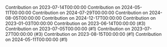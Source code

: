 Contribution on 2023-07-14T00:00:00
Contribution on 2024-05-11T00:00:00
Contribution on 2024-07-29T00:00:00
Contribution on 2024-08-05T00:00:00
Contribution on 2024-12-17T00:00:00
Contribution on 2023-01-03T00:00:00
Contribution on 2023-06-14T00:00:00 (#3)
Contribution on 2023-07-05T00:00:00 (#1)
Contribution on 2023-07-27T00:00:00 (#3)
Contribution on 2023-08-15T00:00:00 (#1)
Contribution on 2024-05-11T00:00:00 (#1)
